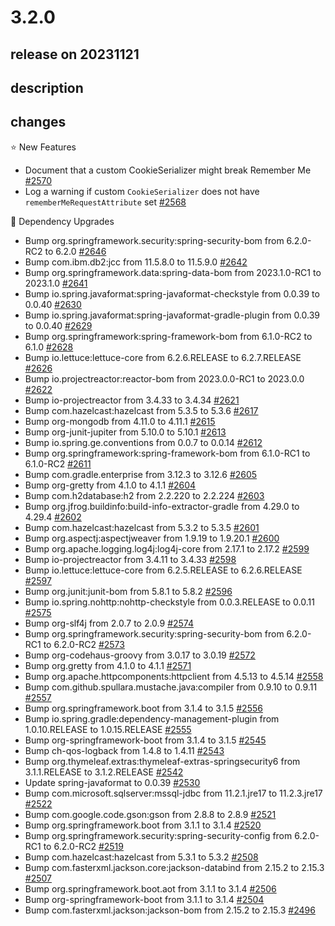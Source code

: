 # 3.2.0

## release on 20231121

## description

## changes

⭐ New Features

* Document that a custom CookieSerializer might break Remember Me <a href="https://github.com/spring-projects/spring-session/issues/2570" data-hovercard-type="issue" data-hovercard-url="/spring-projects/spring-session/issues/2570/hovercard">#2570</a>
* Log a warning if custom <code>CookieSerializer</code> does not have <code>rememberMeRequestAttribute</code> set <a href="https://github.com/spring-projects/spring-session/issues/2568" data-hovercard-type="issue" data-hovercard-url="/spring-projects/spring-session/issues/2568/hovercard">#2568</a>

🔨 Dependency Upgrades

* Bump org.springframework.security:spring-security-bom from 6.2.0-RC2 to 6.2.0 <a href="https://github.com/spring-projects/spring-session/pull/2646" data-hovercard-type="pull_request" data-hovercard-url="/spring-projects/spring-session/pull/2646/hovercard">#2646</a>
* Bump com.ibm.db2:jcc from 11.5.8.0 to 11.5.9.0 <a href="https://github.com/spring-projects/spring-session/pull/2642" data-hovercard-type="pull_request" data-hovercard-url="/spring-projects/spring-session/pull/2642/hovercard">#2642</a>
* Bump org.springframework.data:spring-data-bom from 2023.1.0-RC1 to 2023.1.0 <a href="https://github.com/spring-projects/spring-session/pull/2641" data-hovercard-type="pull_request" data-hovercard-url="/spring-projects/spring-session/pull/2641/hovercard">#2641</a>
* Bump io.spring.javaformat:spring-javaformat-checkstyle from 0.0.39 to 0.0.40 <a href="https://github.com/spring-projects/spring-session/pull/2630" data-hovercard-type="pull_request" data-hovercard-url="/spring-projects/spring-session/pull/2630/hovercard">#2630</a>
* Bump io.spring.javaformat:spring-javaformat-gradle-plugin from 0.0.39 to 0.0.40 <a href="https://github.com/spring-projects/spring-session/pull/2629" data-hovercard-type="pull_request" data-hovercard-url="/spring-projects/spring-session/pull/2629/hovercard">#2629</a>
* Bump org.springframework:spring-framework-bom from 6.1.0-RC2 to 6.1.0 <a href="https://github.com/spring-projects/spring-session/pull/2628" data-hovercard-type="pull_request" data-hovercard-url="/spring-projects/spring-session/pull/2628/hovercard">#2628</a>
* Bump io.lettuce:lettuce-core from 6.2.6.RELEASE to 6.2.7.RELEASE <a href="https://github.com/spring-projects/spring-session/pull/2626" data-hovercard-type="pull_request" data-hovercard-url="/spring-projects/spring-session/pull/2626/hovercard">#2626</a>
* Bump io.projectreactor:reactor-bom from 2023.0.0-RC1 to 2023.0.0 <a href="https://github.com/spring-projects/spring-session/pull/2622" data-hovercard-type="pull_request" data-hovercard-url="/spring-projects/spring-session/pull/2622/hovercard">#2622</a>
* Bump io-projectreactor from 3.4.33 to 3.4.34 <a href="https://github.com/spring-projects/spring-session/pull/2621" data-hovercard-type="pull_request" data-hovercard-url="/spring-projects/spring-session/pull/2621/hovercard">#2621</a>
* Bump com.hazelcast:hazelcast from 5.3.5 to 5.3.6 <a href="https://github.com/spring-projects/spring-session/pull/2617" data-hovercard-type="pull_request" data-hovercard-url="/spring-projects/spring-session/pull/2617/hovercard">#2617</a>
* Bump org-mongodb from 4.11.0 to 4.11.1 <a href="https://github.com/spring-projects/spring-session/pull/2615" data-hovercard-type="pull_request" data-hovercard-url="/spring-projects/spring-session/pull/2615/hovercard">#2615</a>
* Bump org-junit-jupiter from 5.10.0 to 5.10.1 <a href="https://github.com/spring-projects/spring-session/pull/2613" data-hovercard-type="pull_request" data-hovercard-url="/spring-projects/spring-session/pull/2613/hovercard">#2613</a>
* Bump io.spring.ge.conventions from 0.0.7 to 0.0.14 <a href="https://github.com/spring-projects/spring-session/pull/2612" data-hovercard-type="pull_request" data-hovercard-url="/spring-projects/spring-session/pull/2612/hovercard">#2612</a>
* Bump org.springframework:spring-framework-bom from 6.1.0-RC1 to 6.1.0-RC2 <a href="https://github.com/spring-projects/spring-session/pull/2611" data-hovercard-type="pull_request" data-hovercard-url="/spring-projects/spring-session/pull/2611/hovercard">#2611</a>
* Bump com.gradle.enterprise from 3.12.3 to 3.12.6 <a href="https://github.com/spring-projects/spring-session/pull/2605" data-hovercard-type="pull_request" data-hovercard-url="/spring-projects/spring-session/pull/2605/hovercard">#2605</a>
* Bump org-gretty from 4.1.0 to 4.1.1 <a href="https://github.com/spring-projects/spring-session/pull/2604" data-hovercard-type="pull_request" data-hovercard-url="/spring-projects/spring-session/pull/2604/hovercard">#2604</a>
* Bump com.h2database:h2 from 2.2.220 to 2.2.224 <a href="https://github.com/spring-projects/spring-session/pull/2603" data-hovercard-type="pull_request" data-hovercard-url="/spring-projects/spring-session/pull/2603/hovercard">#2603</a>
* Bump org.jfrog.buildinfo:build-info-extractor-gradle from 4.29.0 to 4.29.4 <a href="https://github.com/spring-projects/spring-session/pull/2602" data-hovercard-type="pull_request" data-hovercard-url="/spring-projects/spring-session/pull/2602/hovercard">#2602</a>
* Bump com.hazelcast:hazelcast from 5.3.2 to 5.3.5 <a href="https://github.com/spring-projects/spring-session/pull/2601" data-hovercard-type="pull_request" data-hovercard-url="/spring-projects/spring-session/pull/2601/hovercard">#2601</a>
* Bump org.aspectj:aspectjweaver from 1.9.19 to 1.9.20.1 <a href="https://github.com/spring-projects/spring-session/pull/2600" data-hovercard-type="pull_request" data-hovercard-url="/spring-projects/spring-session/pull/2600/hovercard">#2600</a>
* Bump org.apache.logging.log4j:log4j-core from 2.17.1 to 2.17.2 <a href="https://github.com/spring-projects/spring-session/pull/2599" data-hovercard-type="pull_request" data-hovercard-url="/spring-projects/spring-session/pull/2599/hovercard">#2599</a>
* Bump io-projectreactor from 3.4.11 to 3.4.33 <a href="https://github.com/spring-projects/spring-session/pull/2598" data-hovercard-type="pull_request" data-hovercard-url="/spring-projects/spring-session/pull/2598/hovercard">#2598</a>
* Bump io.lettuce:lettuce-core from 6.2.5.RELEASE to 6.2.6.RELEASE <a href="https://github.com/spring-projects/spring-session/pull/2597" data-hovercard-type="pull_request" data-hovercard-url="/spring-projects/spring-session/pull/2597/hovercard">#2597</a>
* Bump org.junit:junit-bom from 5.8.1 to 5.8.2 <a href="https://github.com/spring-projects/spring-session/pull/2596" data-hovercard-type="pull_request" data-hovercard-url="/spring-projects/spring-session/pull/2596/hovercard">#2596</a>
* Bump io.spring.nohttp:nohttp-checkstyle from 0.0.3.RELEASE to 0.0.11 <a href="https://github.com/spring-projects/spring-session/pull/2575" data-hovercard-type="pull_request" data-hovercard-url="/spring-projects/spring-session/pull/2575/hovercard">#2575</a>
* Bump org-slf4j from 2.0.7 to 2.0.9 <a href="https://github.com/spring-projects/spring-session/pull/2574" data-hovercard-type="pull_request" data-hovercard-url="/spring-projects/spring-session/pull/2574/hovercard">#2574</a>
* Bump org.springframework.security:spring-security-bom from 6.2.0-RC1 to 6.2.0-RC2 <a href="https://github.com/spring-projects/spring-session/pull/2573" data-hovercard-type="pull_request" data-hovercard-url="/spring-projects/spring-session/pull/2573/hovercard">#2573</a>
* Bump org-codehaus-groovy from 3.0.17 to 3.0.19 <a href="https://github.com/spring-projects/spring-session/pull/2572" data-hovercard-type="pull_request" data-hovercard-url="/spring-projects/spring-session/pull/2572/hovercard">#2572</a>
* Bump org.gretty from 4.1.0 to 4.1.1 <a href="https://github.com/spring-projects/spring-session/pull/2571" data-hovercard-type="pull_request" data-hovercard-url="/spring-projects/spring-session/pull/2571/hovercard">#2571</a>
* Bump org.apache.httpcomponents:httpclient from 4.5.13 to 4.5.14 <a href="https://github.com/spring-projects/spring-session/pull/2558" data-hovercard-type="pull_request" data-hovercard-url="/spring-projects/spring-session/pull/2558/hovercard">#2558</a>
* Bump com.github.spullara.mustache.java:compiler from 0.9.10 to 0.9.11 <a href="https://github.com/spring-projects/spring-session/pull/2557" data-hovercard-type="pull_request" data-hovercard-url="/spring-projects/spring-session/pull/2557/hovercard">#2557</a>
* Bump org.springframework.boot from 3.1.4 to 3.1.5 <a href="https://github.com/spring-projects/spring-session/pull/2556" data-hovercard-type="pull_request" data-hovercard-url="/spring-projects/spring-session/pull/2556/hovercard">#2556</a>
* Bump io.spring.gradle:dependency-management-plugin from 1.0.10.RELEASE to 1.0.15.RELEASE <a href="https://github.com/spring-projects/spring-session/pull/2555" data-hovercard-type="pull_request" data-hovercard-url="/spring-projects/spring-session/pull/2555/hovercard">#2555</a>
* Bump org-springframework-boot from 3.1.4 to 3.1.5 <a href="https://github.com/spring-projects/spring-session/pull/2545" data-hovercard-type="pull_request" data-hovercard-url="/spring-projects/spring-session/pull/2545/hovercard">#2545</a>
* Bump ch-qos-logback from 1.4.8 to 1.4.11 <a href="https://github.com/spring-projects/spring-session/pull/2543" data-hovercard-type="pull_request" data-hovercard-url="/spring-projects/spring-session/pull/2543/hovercard">#2543</a>
* Bump org.thymeleaf.extras:thymeleaf-extras-springsecurity6 from 3.1.1.RELEASE to 3.1.2.RELEASE <a href="https://github.com/spring-projects/spring-session/pull/2542" data-hovercard-type="pull_request" data-hovercard-url="/spring-projects/spring-session/pull/2542/hovercard">#2542</a>
* Update spring-javaformat to 0.0.39 <a href="https://github.com/spring-projects/spring-session/issues/2530" data-hovercard-type="issue" data-hovercard-url="/spring-projects/spring-session/issues/2530/hovercard">#2530</a>
* Bump com.microsoft.sqlserver:mssql-jdbc from 11.2.1.jre17 to 11.2.3.jre17 <a href="https://github.com/spring-projects/spring-session/pull/2522" data-hovercard-type="pull_request" data-hovercard-url="/spring-projects/spring-session/pull/2522/hovercard">#2522</a>
* Bump com.google.code.gson:gson from 2.8.8 to 2.8.9 <a href="https://github.com/spring-projects/spring-session/pull/2521" data-hovercard-type="pull_request" data-hovercard-url="/spring-projects/spring-session/pull/2521/hovercard">#2521</a>
* Bump org.springframework.boot from 3.1.1 to 3.1.4 <a href="https://github.com/spring-projects/spring-session/pull/2520" data-hovercard-type="pull_request" data-hovercard-url="/spring-projects/spring-session/pull/2520/hovercard">#2520</a>
* Bump org.springframework.security:spring-security-config from 6.2.0-RC1 to 6.2.0-RC2 <a href="https://github.com/spring-projects/spring-session/pull/2519" data-hovercard-type="pull_request" data-hovercard-url="/spring-projects/spring-session/pull/2519/hovercard">#2519</a>
* Bump com.hazelcast:hazelcast from 5.3.1 to 5.3.2 <a href="https://github.com/spring-projects/spring-session/pull/2508" data-hovercard-type="pull_request" data-hovercard-url="/spring-projects/spring-session/pull/2508/hovercard">#2508</a>
* Bump com.fasterxml.jackson.core:jackson-databind from 2.15.2 to 2.15.3 <a href="https://github.com/spring-projects/spring-session/pull/2507" data-hovercard-type="pull_request" data-hovercard-url="/spring-projects/spring-session/pull/2507/hovercard">#2507</a>
* Bump org.springframework.boot.aot from 3.1.1 to 3.1.4 <a href="https://github.com/spring-projects/spring-session/pull/2506" data-hovercard-type="pull_request" data-hovercard-url="/spring-projects/spring-session/pull/2506/hovercard">#2506</a>
* Bump org-springframework-boot from 3.1.1 to 3.1.4 <a href="https://github.com/spring-projects/spring-session/pull/2504" data-hovercard-type="pull_request" data-hovercard-url="/spring-projects/spring-session/pull/2504/hovercard">#2504</a>
* Bump com.fasterxml.jackson:jackson-bom from 2.15.2 to 2.15.3 <a href="https://github.com/spring-projects/spring-session/pull/2496" data-hovercard-type="pull_request" data-hovercard-url="/spring-projects/spring-session/pull/2496/hovercard">#2496</a>

